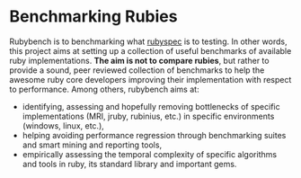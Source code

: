# Benchmarking Rubies

Rubybench is to benchmarking what [rubyspec](http://rubyspec.org/) is to testing. 
In other words, this project aims at setting up a collection of useful benchmarks 
of available ruby implementations. **The aim is not to compare rubies**, but 
rather to provide a sound, peer reviewed collection of benchmarks to help the 
awesome ruby core developers improving their implementation with respect to 
performance. Among others, rubybench aims at:

* identifying, assessing and hopefully removing bottlenecks of specific 
implementations (MRI, jruby, rubinius, etc.) in specific environments (windows, 
linux, etc.),
* helping avoiding performance regression through benchmarking suites and smart 
mining and reporting tools,
* empirically assessing the temporal complexity of specific algorithms and tools 
in ruby, its standard library and important gems.


